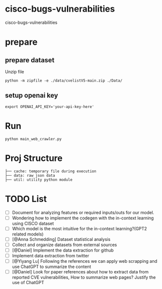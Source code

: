 # cisco-bugs-vulnerabilities
cisco-bugs-vulnerabilities

# prepare

## prepare dataset
Unzip file

```
python -m zipfile -e ./data/cvelistV5-main.zip ./Data/
```

## setup openai key

```
export OPENAI_API_KEY='your-api-key-here'
```

# Run

```
python main_web_crawler.py
```


# Proj Structure

```
├── cache: temporary file during execution
├── data: raw json data
├── util: utility python module
```


# TODO List

- [ ] Document for analyzing features or required inputs/outs for our model. 
- [ ] Wondering how to implement the codegen with the in-context learning using CISCO dataset 
- [ ] Which model is the most intuitive for the in-context learning?(GPT2 related models)
- [ ] [@Anna Schmedding] Dataset statistical analysis
- [ ] Collect and organize datasets from external sources
- [ ] [@Daniel] Implement the data extraction for github
- [ ] Implement data extraction from twitter
- [ ] [@Yiyang Lu] Following the references we can apply web scrapping and use ChatGPT to summarize the content
- [ ] [@Daniel] Look for paper references about how to extract data from reported CVE vulnerabilities, How to summarize web pages? Justify the use of ChatGPT

